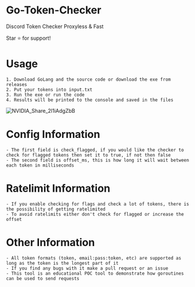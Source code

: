 # Go-Token-Checker
Discord Token Checker Proxyless & Fast

Star ⭐ for support!

# Usage
```
1. Download GoLang and the source code or download the exe from releases 
2. Put your tokens into input.txt
3. Run the exe or run the code
4. Results will be printed to the console and saved in the files
```

![NVIDIA_Share_2l1iAdgZbB](https://user-images.githubusercontent.com/110062350/203656244-88bb929b-5081-4489-8740-55b50eb723e7.gif)

# Config Information
```
- The first field is check_flagged, if you would like the checker to check for flagged tokens then set it to true, if not then false
- The second field is offset_ms, this is how long it will wait between each token in milliseconds
```

# Ratelimit Information
```
- If you enable checking for flags and check a lot of tokens, there is the possibility of getting ratelimited
- To avoid ratelimits either don't check for flagged or increase the offset
```

# Other Information
```
- All token formats (token, email:pass:token, etc) are supported as long as the token is the longest part of it
- If you find any bugs with it make a pull request or an issue
- This tool is an educational POC tool to demonstrate how goroutines can be used to send requests 
```
